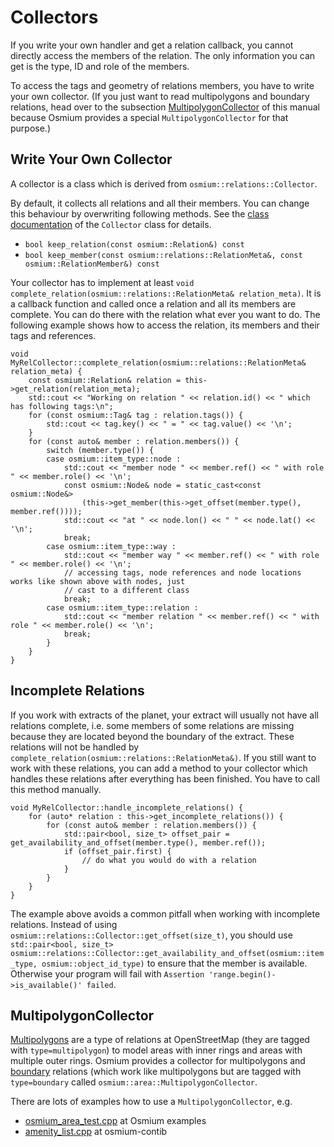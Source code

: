 
# Collectors

If you write your own handler and get a relation callback, you cannot
directly access the members of the relation. The only information you can
get is the type, ID and role of the members.

To access the tags and geometry of relations members, you have to write your
own collector. (If you just want to read multipolygons and boundary relations,
head over to the subsection [MultipolygonCollector](#multipolygoncollector)
of this manual because Osmium provides a special `MultipolygonCollector` for
that purpose.)


## Write Your Own Collector

A collector is a class which is derived from `osmium::relations::Collector`.

By default, it collects all relations and all their members. You can change
this behaviour by overwriting following methods. See the
[class documentation](http://docs.osmcode.org/libosmium/latest/classosmium_1_1relations_1_1Collector.html)
of the `Collector` class for details.

* `bool keep_relation(const osmium::Relation&) const`
* `bool keep_member(const osmium::relations::RelationMeta&, const
osmium::RelationMember&) const`

Your collector has to implement at least `void
complete_relation(osmium::relations::RelationMeta& relation_meta)`. It is a
callback function and called once a relation and all its members are complete.
You can do there with the relation what ever you want to do. The following
example shows how to access the relation, its members and their tags and references.

~~~{.cpp}
void MyRelCollector::complete_relation(osmium::relations::RelationMeta& relation_meta) {
    const osmium::Relation& relation = this->get_relation(relation_meta);
    std::cout << "Working on relation " << relation.id() << " which has following tags:\n";
    for (const osmium::Tag& tag : relation.tags()) {
        std::cout << tag.key() << " = " << tag.value() << '\n';
    }
    for (const auto& member : relation.members()) {
        switch (member.type()) {
        case osmium::item_type::node :
            std::cout << "member node " << member.ref() << " with role " << member.role() << '\n';
            const osmium::Node& node = static_cast<const osmium::Node&>
                (this->get_member(this->get_offset(member.type(), member.ref())));
            std::cout << "at " << node.lon() << " " << node.lat() << '\n';
            break;
        case osmium::item_type::way :
            std::cout << "member way " << member.ref() << " with role " << member.role() << '\n';
            // accessing tags, node references and node locations works like shown above with nodes, just
            // cast to a different class
            break;
        case osmium::item_type::relation :
            std::cout << "member relation " << member.ref() << " with role " << member.role() << '\n';
            break;
        }
    }
}
~~~


## Incomplete Relations

If you work with extracts of the planet, your extract will usually not have
all relations complete, i.e. some members of some relations are missing
because they are located beyond the boundary of the extract. These relations
will not be handled by `complete_relation(osmium::relations::RelationMeta&)`.
If you still want to work with these relations, you can add a method to your
collector which handles these relations after everything has been finished.
You have to call this method manually.

~~~{.cpp}
void MyRelCollector::handle_incomplete_relations() {
    for (auto* relation : this->get_incomplete_relations()) {
        for (const auto& member : relation.members()) {
            std::pair<bool, size_t> offset_pair = get_availability_and_offset(member.type(), member.ref());
            if (offset_pair.first) {
                // do what you would do with a relation
            }
        }
    }
}
~~~

The example above avoids a common pitfall when working with incomplete
relations. Instead of using
`osmium::relations::Collector::get_offset(size_t)`, you should use
`std::pair<bool, size_t> osmium::relations::Collector::get_availability_and_offset(osmium::item_type, osmium::object_id_type)`
to ensure that the member is available. Otherwise your program will fail with
`Assertion 'range.begin()->is_available()' failed`.


## MultipolygonCollector

[Multipolygons](https://wiki.openstreetmap.org/wiki/Relation:multipolygon) are
a type of relations at OpenStreetMap (they are tagged with
`type=multipolygon`) to model areas with inner rings and areas with multiple
outer rings. Osmium provides a collector for multipolygons and
[boundary](https://wiki.openstreetmap.org/wiki/Relation:boundary) relations
(which work like multipolygons but are tagged with `type=boundary` called
`osmium::area::MultipolygonCollector`.

There are lots of examples how to use a `MultipolygonCollector`, e.g.

* [osmium_area_test.cpp](https://github.com/osmcode/libosmium/blob/master/examples/osmium_area_test.cpp)
at Osmium examples
* [amenity_list.cpp](https://github.com/osmcode/osmium-contrib/blob/master/amenity_list/amenity_list.cpp)
at osmium-contib

